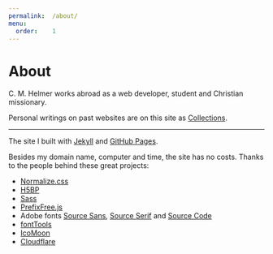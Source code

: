 ```yaml
---
permalink:	/about/
menu:
  order:	1
---
```


# About

C. M. Helmer works abroad as a web developer, student and Christian missionary.

Personal writings on past websites are on this site as <a href="/collections/" class="doc-name">Collections</a>.

----

The site I built with [Jekyll](https://jekyllrb.com) and [GitHub Pages](https://pages.github.com).

Besides my domain name, computer and time, the site has no costs. Thanks to the people behind these great projects:

- [Normalize.css](http://necolas.github.io/normalize.css/)
- [H5BP](https://html5boilerplate.com)
- [Sass](http://sass-lang.com)
- [PrefixFree.js](https://leaverou.github.io/prefixfree/)
- Adobe fonts [Source Sans](https://adobe-fonts.github.io/source-sans-pro/), [Source Serif](https://adobe-fonts.github.io/source-serif-pro/) and [Source Code](https://adobe-fonts.github.io/source-code-pro/)
- [fontTools](https://github.com/fonttools/fonttools)
- [IcoMoon](https://icomoon.io)
- [Cloudflare](https://www.cloudflare.com)
